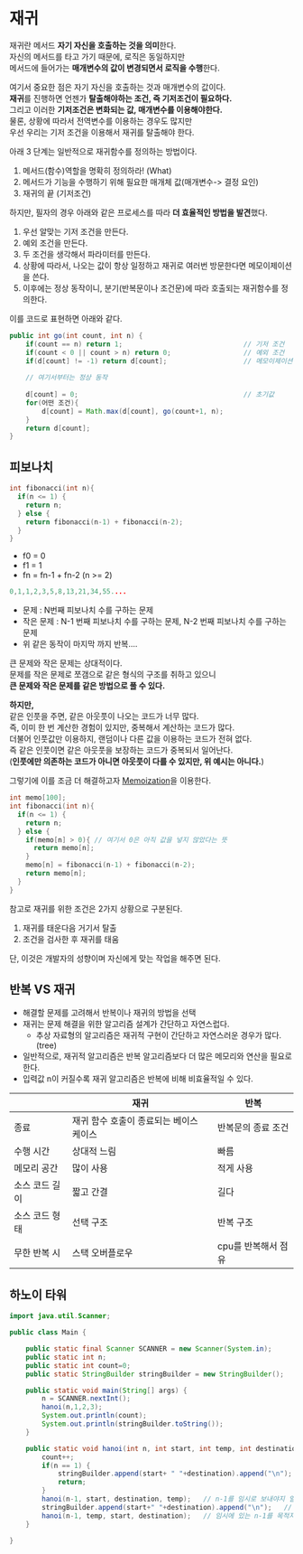# 재귀    
재귀란 메서드 **자기 자신을 호출하는 것을 의미**한다.            
자신의 메서드를 타고 가기 때문에, 로직은 동일하지만               
메서드에 들어가는 **매개변수의 값이 변경되면서 로직을 수행**한다.     
              
여기서 중요한 점은 자기 자신을 호출하는 것과 매개변수의 값이다.                
**재귀**를 진행하면 언젠가 **탈출해야하는 조건, 즉 기저조건이 필요하다.**              
그리고 이러한 **기저조건은 변화되는 값, 매개변수를 이용해야한다.**          
물론, 상황에 따라서 전역변수를 이용하는 경우도 많지만        
우선 우리는 기저 조건을 이용해서 재귀를 탈출해야 한다.   
      
아래 3 단계는 일반적으로 재귀함수를 정의하는 방법이다.   
   
1. 메서드(함수)역할을 명확히 정의하라! (What)       
2. 메서드가 기능을 수행하기 위해 필요한 매개체 값(매개변수-> 결정 요인)   
3. 재귀의 끝 (기저조건)   
     
하지만, 필자의 경우 아래와 같은 프로세스를 따라 **더 효율적인 방법을 발견**했다.       
      
1. 우선 알맞는 기저 조건을 만든다.  
2. 예외 조건을 만든다.     
3. 두 조건을 생각해서 파라미터를 만든다.  
4. 상황에 따라서, 나오는 값이 항상 일정하고 재귀로 여러번 방문한다면 메모이제이션을 쓴다.  
5. 이후에는 정상 동작이니, 분기(반복문이나 조건문)에 따라 호출되는 재귀함수를 정의한다.         
      
이를 코드로 표현하면 아래와 같다.             
```java
public int go(int count, int n) {
    if(count == n) return 1;                              // 기저 조건
    if(count < 0 || count > n) return 0;                  // 예외 조건 
    if(d[count] != -1) return d[count];                   // 메모이제이션 
   
    // 여기서부터는 정상 동작 
   
    d[count] = 0;                                         // 초기값   
    for(어떤 조건){
        d[count] = Math.max(d[count], go(count+1, n);           
    }
    return d[count];
}
```



## 피보나치

```c++
int fibonacci(int n){
  if(n <= 1) {
    return n;
  } else {
    return fibonacci(n-1) + fibonacci(n-2);
  }
}
```

* f0 = 0   
* f1 = 1   
* fn = fn-1 + fn-2 (n >= 2)  

```c++
0,1,1,2,3,5,8,13,21,34,55....
```

* 문제 : N번째 피보나치 수를 구하는 문제  
* 작은 문제 : N-1 번째 피보나치 수를 구하는 문제, N-2 번째 피보나치 수를 구하는 문제 
* 위 같은 동작이 마지막 까지 반복....

큰 문제와 작은 문제는 상대적이다.      
문제를 작은 문제로 쪼갬으로 같은 형식의 구조를 취하고 있으니     
**큰 문제와 작은 문제를 같은 방법으로 풀 수 있다.**    
   
**하지만,**     
같은 인풋을 주면, 같은 아웃풋이 나오는 코드가 너무 많다.     
즉, 이미 한 번 계산한 경험이 있지만, 중복해서 계산하는 코드가 많다.    
더불어 인풋값만 이용하지, 랜덤이나 다른 값을 이용하는 코드가 전혀 없다.   
즉 같은 인풋이면 같은 아웃풋을 보장하는 코드가 중복되서 일어난다.  
(**인풋에만 의존하는 코드가 아니면 아웃풋이 다를 수 있지만, 위 예시는 아니다.**)        

그렇기에 이를 조금 더 해결하고자 [Memoization](#memoization)을 이용한다.   

```c++
int memo[100];
int fibonacci(int n){
  if(n <= 1) {
    return n;
  } else {
    if(memo[n] > 0){ // 여기서 0은 아직 값을 넣지 않았다는 뜻
      return memo[n];
    }
    memo[n] = fibonacci(n-1) + fibonacci(n-2); 
    return memo[n];
  }
}
```

참고로 재귀를 위한 조건은 2가지 상황으로 구분된다.  
  
1. 재귀를 태운다음 거기서 탈출
2. 조건을 검사한 후 재귀를 태움
  
단, 이것은 개발자의 성향이며 자신에게 맞는 작업을 해주면 된다.     

## 반복 VS 재귀   
* 해결할 문제를 고려해서 반복이나 재귀의 방법을 선택     
* 재귀는 문제 해결을 위한 알고리즘 설계가 간단하고 자연스럽다.   
    * 추상 자료형의 알고리즘은 재귀적 구현이 간단하고 자연스러운 경우가 많다.(tree)    
* 일반적으로, 재귀적 알고리즘은 반복 알고리즘보다 더 많은 메모리와 연산을 필요로 한다.   
* 입력값 n이 커질수록 재귀 알고리즘은 반복에 비해 비효율적일 수 있다.   

||재귀|반복|
|-|---|----|
|종료|재귀 함수 호출이 종료되는 베이스 케이스|반복문의 종료 조건|
|수행 시간|상대적 느림|빠름|
|메모리 공간|많이 사용|적게 사용|
|소스 코드 길이|짧고 간결|길다|
|소스 코드 형태|선택 구조|반복 구조|
|무한 반복 시|스택 오버플로우|cpu를 반복해서 점유|

## 하노이 타워  

```java
import java.util.Scanner;

public class Main {

    public static final Scanner SCANNER = new Scanner(System.in);
    public static int n;
    public static int count=0;
    public static StringBuilder stringBuilder = new StringBuilder();

    public static void main(String[] args) {
        n = SCANNER.nextInt();
        hanoi(n,1,2,3);
        System.out.println(count);
        System.out.println(stringBuilder.toString());
    }

    public static void hanoi(int n, int start, int temp, int destination){
        count++;
        if(n == 1) {
            stringBuilder.append(start+ " "+destination).append("\n");
            return;
        }
        hanoi(n-1, start, destination, temp);   // n-1를 임시로 보내야지 일단. , 한 칸위 접시들은 알아서 돌겠지
        stringBuilder.append(start+" "+destination).append("\n");   // 나를 최종으로 보냄(가장 큰놈)  
        hanoi(n-1, temp, start, destination);   // 임시에 있는 n-1를 목적지로 보내야지 , 한 칸위 접시들은 알아서 돌겠지  
    }

}
```
